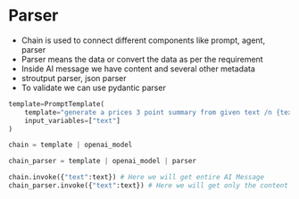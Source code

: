 # Parser

* Chain is used to connect different components like prompt, agent, parser
* Parser means the data or convert the data as per the requirement
* Inside AI message we have content and several other metadata
* stroutput parser, json parser
* To validate we can use pydantic parser

```python
template=PromptTemplate(
    template="generate a prices 3 point summary from given text /n {text}",
    input_variables=["text"]
)

chain = template | openai_model

chain_parser = template | openai_model | parser

chain.invoke({"text":text}) # Here we will get entire AI Message
chain_parser.invoke({"text":text}) # Here we will get only the content
```
